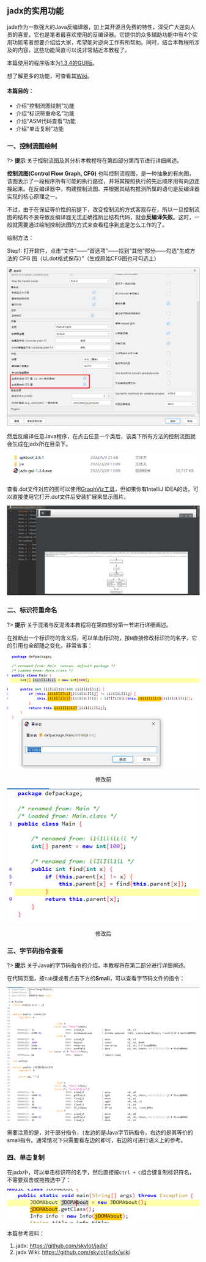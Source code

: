 ## jadx的实用功能

jadx作为一款强大的Java反编译器，加上其开源且免费的特性，深受广大逆向人员的喜爱，它也是笔者最喜欢使用的反编译器。它提供的众多辅助功能中有4个实用功能笔者想要介绍给大家，希望能对逆向工作有所帮助。同时，结合本教程所涉及的内容，这些功能简直可以说非常贴近本教程了。

本篇使用的程序版本为[1.3.4的GUI版](https://github.com/skylot/jadx/releases/download/v1.3.4/jadx-gui-1.3.4-with-jre-win.zip)。

想了解更多的功能，可查看其[Wiki](https://github.com/skylot/jadx/wiki)。

#### 本篇目的：
* 介绍“控制流图绘制”功能
* 介绍“标识符重命名”功能
* 介绍“ASM代码查看”功能
* 介绍“单击复制”功能

### 一、控制流图绘制

?> **提示** 关于控制流图及其分析本教程将在第四部分第而节进行详细阐述。

**控制流图(Control Flow Graph, CFG)** 也叫控制流程图，是一种抽象的有向图，该图表示了一段程序所有可能的执行路径，并将其按照执行的先后顺序用有向边连接起来。在反编译器中，构建控制流图、并根据其结构推测所属的语句是反编译器实现的核心原理之一。

不过，由于在保证等价性的前提下，改变控制流的方式客观存在，所以一旦控制流图的结构不良导致反编译器无法正确推断出结构代码，就会**反编译失败**。这时，一般就需要通过绘制控制流图的方式来查看程序到底是怎么工作的了。

绘制方法：

Step1: 打开软件，点击“文件”——“首选项”——找到“其他”部分——勾选“生成方法的 CFG 图（以.dot格式保存）”（生成原始CFG图也可勾选上）

![cfgconfig](pic/cfgconfig.png)

然后反编译任意Java程序，在点击任意一个类后，该类下所有方法的控制流图就会生成在jadx所在目录下。

![cfggen](pic/cfggen.png)

查看.dot文件对应的图可以使用[GraphViz工具](https://graphviz.org/)，但如果你有IntelliJ IDEA的话，可以直接使用它打开.dot文件后安装扩展来显示图片。

![dotinidea](pic/dotinidea.png)

### 二、标识符重命名

?> **提示** 关于混淆与反混淆本教程将在第四部分第一节进行详细阐述。

在推断出一个标识符的含义后，可以单击标识符，按`N`直接修改标识符的名字，它的引用也全部随之变化，非常省事：

![rename1](pic/rename1.png)

<center>修改前</center>

![rename2](pic/rename2.png)

<center>修改后</center>

### 三、字节码指令查看

?> **提示** 关于Java的字节码指令的介绍，本教程将在第二部分进行详细阐述。

在代码页面，按`Tab`键或者点击下方的**Smali**，可以查看字节码文件的指令：

![jasm](pic/jasm.png)

需要注意的是，对于部分指令，`|`左边的是Java字节码指令，右边的是其等价的smali指令。通常情况下只需要看左边的即可，右边的可进行语义上的参考。

### 四、单击复制

在jadx中，可以单击标识符的名字，然后直接按`Ctrl + C`组合键复制标识符名，不需要双击或拖拽选中了：

![copy](pic/copy.png)

本篇参考资料：
1. jadx: https://github.com/skylot/jadx/
2. jadx Wiki: https://github.com/skylot/jadx/wiki